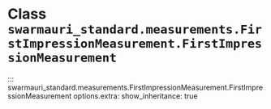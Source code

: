 # Class `swarmauri_standard.measurements.FirstImpressionMeasurement.FirstImpressionMeasurement`

::: swarmauri_standard.measurements.FirstImpressionMeasurement.FirstImpressionMeasurement
    options.extra:
      show_inheritance: true

